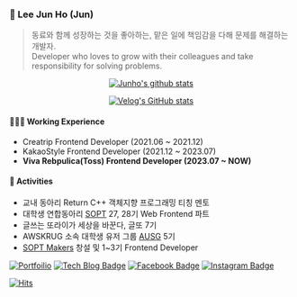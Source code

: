 ### 👋 Lee Jun Ho (Jun)
> 동료와 함께 성장하는 것을 좋아하는, 맡은 일에 책임감을 다해 문제를 해결하는 개발자. <br/>
> Developer who loves to grow with their colleagues and take responsibility for solving problems.

<div align="left" style="text-align:center">
   
   [![Junho's github stats](https://github-readme-stats.vercel.app/api?username=juno7803)](https://github.com/juno7803/github-readme-stats)
   
   [![Velog's GitHub stats](https://velog-readme-stats.vercel.app/api?name=juno7803&tag=recoil)](https://velog.io/@juno7803/Recoil-Recoil-200-%ED%99%9C%EC%9A%A9%ED%95%98%EA%B8%B0)
</div>

#### 👨🏻‍💻 Working Experience
- Creatrip Frontend Developer (2021.06 ~ 2021.12)
- KakaoStyle Frontend Developer (2021.12 ~ 2023.07)
- **Viva Rebpulica(Toss) Frontend Developer (2023.07 ~ NOW)**

#### 🚀 Activities
- 교내 동아리 Return C++ 객체지향 프로그래밍 티칭 멘토
- 대학생 연합동아리 [SOPT](https://www.sopt.org/) 27, 28기 Web Frontend 파트
- 글쓰는 또라이가 세상을 바꾼다, 글또 7기
- AWSKRUG 소속 대학생 유저 그룹 [AUSG](https://ausg.me/) 5기
- [SOPT Makers](https://makers.sopt.org/) 창설 및 1~3기 Frontend Developer

[![Portfoilio](https://img.shields.io/badge/Notion-black?logo=notion)](https://quick-abrosaurus-2e0.notion.site/Jun-1d591cf3aad7472abe52ae419d2d467e)
   [![Tech Blog Badge](http://img.shields.io/badge/-Tech%20blog-blueviolet?style=flat&logo=github&link=https://velog.io/@juno7803)](https://velog.io/@juno7803)
   [![Facebook Badge](https://img.shields.io/badge/facebook-1877f2?style=flat&logo=facebook&logoColor=white&link=https://www.facebook.com/profile.phpid=100004752273237)](https://www.facebook.com/profile.php?id=100004752273237)
   [![Instagram Badge](https://img.shields.io/badge/Instagram-ff69b4?logo=instagram)](https://www.instagram.com/juno_96/)  

   [![Hits](https://hits.seeyoufarm.com/api/count/incr/badge.svg?url=https%3A%2F%2Fgithub.com%2Fjuno7803&count_bg=%233DB9C8&title_bg=%23555555&icon=&icon_color=%23E7E7E7&title=hits&edge_flat=false)](https://hits.seeyoufarm.com)

<!--
**juno7803/juno7803** is a ✨ _special_ ✨ repository because its `README.md` (this file) appears on your GitHub profile.

Here are some ideas to get you started:

- 🔭 I’m currently working on ...
- 🌱 I’m currently learning ...
- 👯 I’m looking to collaborate on ...
- 🤔 I’m looking for help with ...
- 💬 Ask me about ...
- 📫 How to reach me: ...
- 😄 Pronouns: ...
- ⚡ Fun fact: ...
-->
